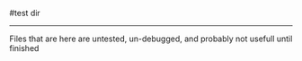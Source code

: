 #test dir
***************************************************************
Files that are here are untested, un-debugged, and probably not usefull until finished
